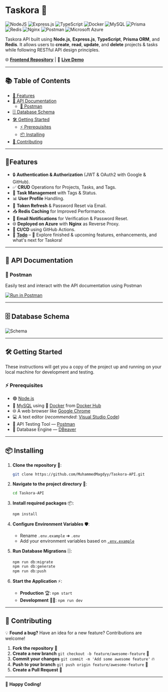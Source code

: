 # Taskora 🚀

![NodeJS](https://img.shields.io/badge/Node.js-6DA55F?logo=node.js&logoColor=white)
![Express.js](https://img.shields.io/badge/Express.js-%23404d59.svg?logo=express&logoColor=%2361DAFB)
![TypeScript](https://img.shields.io/badge/TypeScript-3178C6?logo=typescript&logoColor=fff)
![Docker](https://img.shields.io/badge/Docker-2496ED?logo=docker&logoColor=fff)
![MySQL](https://img.shields.io/badge/MySQL-4479A1?logo=mysql&logoColor=fff)
![Prisma](https://img.shields.io/badge/Prisma-2D3748?logo=prisma&logoColor=white)
![Redis](https://img.shields.io/badge/Redis-%23DD0031.svg?logo=redis&logoColor=white)
![Nginx](https://img.shields.io/badge/Nginx-009639.svg?logo=nginx&logoColor=white)
![Postman](https://img.shields.io/badge/Postman-FF6C37?logo=postman&logoColor=white)
![Microsoft Azure](https://custom-icon-badges.demolab.com/badge/Microsoft%20Azure-0089D6?logo=msazure&logoColor=white)

Taskora API built using **Node.js**, **Express.js**, **TypeScript**, **Prisma ORM**, and **Redis**. It allows users to **create**, **read**, **update**, and **delete** projects & tasks while following RESTful API design principles.

🌐 **[Frontend Repository](https://github.com/amatter23/Taskora)** | 🚀 **[Live Demo](https://Taskora.live)**

---

## 📚 Table of Contents

- [🌟 Features](#-features)
- [📖 API Documentation](#-api-documentation)
  - [🚀 Postman](#-postman)
- [🗄️ Database Schema](#️-database-schema)
- [🛠️ Getting Started](#️-getting-started)
  - [⚡ Prerequisites](#-prerequisites)
  - [📦 Installing](#-installing)
- [🤝 Contributing](#-contributing)

---

## 🌟Features

- 🔒 **Authentication & Authorization** (JWT & OAuth2 with Google & GitHub).
- ✅ **CRUD** Operations for Projects, Tasks, and Tags.
- 📅 **Task Management** with Tags & Status.
- 📊 **User Profile** Handling.
- 🔄 **Token Refresh** & Password Reset via Email.
- 📥 **Redis Caching** for Improved Performance.
- 📧 **Email Notifications** for Verification & Password Reset.
- 🌐 **Deployed on Azure** with **Nginx** as Reverse Proxy.
- 🔄️ **CI/CD** using GitHub Actions.
- 📝 **[Todo](https://github.com/MuhammedMagdyy/Taskora-API/blob/main/TODO.md)** – 🚀 Explore finished & upcoming features, enhancements, and what's next for Taskora!

---

## 📖 API Documentation

### 🚀 Postman

Easily test and interact with the API documentation using Postman

[![Run in Postman](https://run.pstmn.io/button.svg)](https://documenter.getpostman.com/view/10107969/2sAYdZuZDa)

---

## 🗄️ Database Schema

![Schema](https://github.com/user-attachments/assets/8a01c4be-3c6e-47e4-8a6a-52ded2f661f5)

---

## 🛠️ Getting Started

These instructions will get you a copy of the project up and running on your local machine for development and testing.

### ⚡ Prerequisites

- 🟢 [Node.js](https://nodejs.org/en)
- 🐬 [MySQL](https://www.mysql.com/downloads/) using 🐳 [Docker](https://www.docker.com/) from [Docker Hub](https://hub.docker.com/_/mysql)
- 🌐 A web browser like [Google Chrome](https://www.google.com/intl/ar_eg/chrome/)
- 💻 A text editor (_recommended_: [Visual Studio Code](https://code.visualstudio.com/download))
- 🧪 API Testing Tool — [Postman](https://www.postman.com/downloads/)
- 🐘 Database Engine — [DBeaver](https://dbeaver.io/download/)

---

## 📦 Installing

1. **Clone the repository** 🔗:

   ```bash
   git clone https://github.com/MuhammedMagdyy/Taskora-API.git
   ```

2. **Navigate to the project directory** 📁:

   ```bash
   cd Taskora-API
   ```

3. **Install required packages** 📦:

   ```bash
   npm install
   ```

4. **Configure Environment Variables** 🛡️:

   - Rename `.env.example` ➔ `.env`
   - Add your environment variables based on [`.env.example`](https://github.com/MuhammedMagdyy/Taskora-API/blob/main/.env.example)

5. **Run Database Migrations** 🗄️:

   ```bash
   npm run db:migrate
   npm run db:generate
   npm run db:push
   ```

6. **Start the Application** ⚡:
   - **Production** 🏆: `npm start`
   - **Development** 🧑‍💻: `npm run dev`

---

## 🤝 Contributing

💡 **Found a bug?** Have an idea for a new feature? Contributions are welcome!

1. **Fork the repository** 🚀
2. **Create a new branch** `git checkout -b feature/awesome-feature` 🌟
3. **Commit your changes** `git commit -m 'Add some awesome feature'` 🔥
4. **Push to your branch** `git push origin feature/awesome-feature` 🚀
5. **Create a Pull Request** 🎉

---

🚀 **Happy Coding!**
